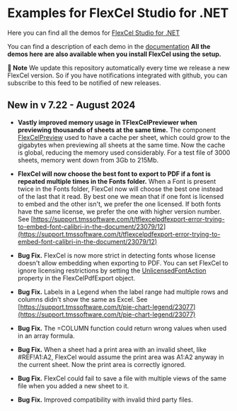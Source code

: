 ﻿# Examples for FlexCel Studio for .NET

Here you can find all the demos for [FlexCel Studio for .NET](http://www.tmssoftware.com/site/flexcelnet.asp)

You can find a description of each demo in the [documentation](https://doc.tmssoftware.com/flexcel/net/index.html)
**All the demos here are also available when you install FlexCel using the setup.**

**:book: Note** We update this repository automatically every time we release a new FlexCel version. So if you have notifications integrated with github, you can subscribe to this feed to be notified of new releases.


## New in v 7.22 - August 2024


- **Vastly improved memory usage in TFlexCelPreviewer when previewing thousands of sheets at the same time.** The component [FlexCelPreview](https://doc.tmssoftware.com/flexcel/net/api/FlexCel.Winforms/FlexCelPreview/FlexCelPreview.html) used to have a cache per sheet, which could grow to the gigabytes when previewing all sheets at the same time. Now the cache is global, reducing the memory used considerably.  For a test file of 3000 sheets, memory went down from 3Gb to 215Mb.

- **FlexCel will now choose the best font to export to PDF if a font is repeated multiple times in the Fonts folder.** When a Font is present twice in the Fonts folder, FlexCel now will choose the best one instead of the last that it read. By best one we mean that if one font is licensed to embed and the other isn't, we prefer the one licensed. If both fonts have the same license, we prefer the one with higher version number. See [https://support.tmssoftware.com/t/tflexcelpdfexport-error-trying-to-embed-font-calibri-in-the-document/23079/12](https://support.tmssoftware.com/t/tflexcelpdfexport-error-trying-to-embed-font-calibri-in-the-document/23079/12)

- **Bug Fix.** FlexCel is now more strict in detecting fonts whose license doesn't allow embedding when exporting to PDF. You can set FlexCel to ignore licensing restrictions by setting the [UnlicensedFontAction](https://doc.tmssoftware.com/flexcel/net/api/FlexCel.Render/FlexCelPdfExport/UnlicensedFontAction.html#syntax) property in the FlexCelPdfExport object.

- **Bug Fix.** Labels in a Legend when the label range had multiple rows and columns didn't show the same as Excel. See [https://support.tmssoftware.com/t/pie-chart-legend/23077](https://support.tmssoftware.com/t/pie-chart-legend/23077)

- **Bug Fix.** The =COLUMN function could return wrong values when used in an array formula.

- **Bug Fix.** When a sheet had a print area with an invalid sheet, like #REF!A1:A2, FlexCel would assume the print area was A1:A2 anyway in the current sheet. Now the print area is correctly ignored.

- **Bug Fix.** FlexCel could fail to save a file with multiple views of the same file when you added a new sheet to it.

- **Bug Fix.** Improved compatibility with invalid third party files.

